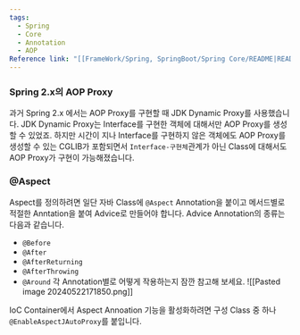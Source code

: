 ```yaml
---
tags:
  - Spring
  - Core
  - Annotation
  - AOP
Reference link: "[[FrameWork/Spring, SpringBoot/Spring Core/README|README]]"
---
```

### Spring 2.x의 AOP Proxy
과거 Spring 2.x 에서는 AOP Proxy를 구현할 때 JDK Dynamic Proxy를 사용했습니다.
JDK Dynamic Proxy는 Interface를 구현한 객체에 대해서만 AOP Proxy를 생성할 수 있었죠.
하지만 시간이 지나 Interface를 구현하지 않은 객체에도 AOP Proxy를 생성할 수 있는 CGLIB가 포함되면서  `Interface-구현체`관계가 아닌 Class에 대해서도 AOP Proxy가 구현이 가능해졌습니다.

### @Aspect
Aspect를 정의하려면 일단 자바 Class에 `@Aspect` Annotation을 붙이고 메서드별로 적절한 Anntation을 붙여 Advice로 만들어야 합니다.
Advice Annotation의 종류는 다음과 같습니다.
* `@Before`
* `@After`
* `@AfterReturning`
* `@AfterThrowing`
* `@Around`
각 Annotation별로 어떻게 작용하는지 잠깐 참고해 보세요.
![[Pasted image 20240522171850.png]]

IoC Container에서 Aspect Annoation 기능을 활성화하려면 구성 Class 중 하나`@EnableAspectJAutoProxy`를 붙입니다.